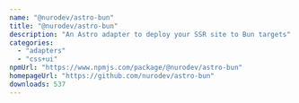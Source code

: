 ```yaml
---
name: "@nurodev/astro-bun"
title: "@nurodev/astro-bun"
description: "An Astro adapter to deploy your SSR site to Bun targets"
categories:
  - "adapters"
  - "css+ui"
npmUrl: "https://www.npmjs.com/package/@nurodev/astro-bun"
homepageUrl: "https://github.com/nurodev/astro-bun"
downloads: 537
---
```

